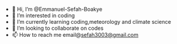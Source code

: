 - 👋 Hi, I’m @Emmanuel-Sefah-Boakye
- 👀 I’m interested in coding
- 🌱 I’m currently learning coding,meteorology and climate science
- 💞️ I’m looking to collaborate on codes
- 📫 How to reach me email@sefah3003@gmail.com

<!---
Emmanuel-Sefah-Boakye/Emmanuel-Sefah-Boakye is a ✨ special ✨ repository because its `README.md` (this file) appears on your GitHub profile.
You can click the Preview link to take a look at your changes.
--->
